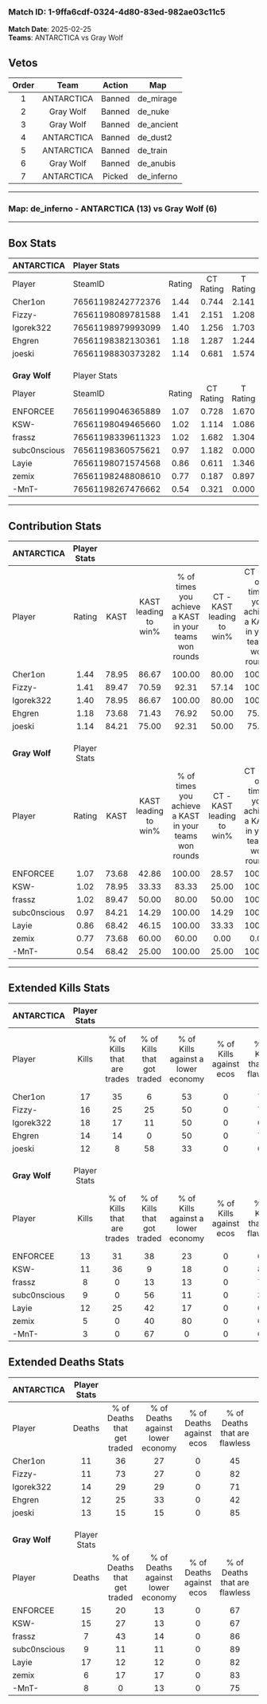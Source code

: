 ### Match ID: 1-9ffa6cdf-0324-4d80-83ed-982ae03c11c5  
**Match Date**: 2025-02-25  
**Teams**: ANTARCTICA vs Gray Wolf  

## Vetos  

| Order | Team | Action | Map |
| :---: | :--: | :----: | --- |
| 1 | ANTARCTICA | Banned | de_mirage |
| 2 | Gray Wolf | Banned | de_nuke |
| 3 | Gray Wolf | Banned | de_ancient |
| 4 | ANTARCTICA | Banned | de_dust2 |
| 5 | ANTARCTICA | Banned | de_train |
| 6 | Gray Wolf | Banned | de_anubis |
| 7 | ANTARCTICA | Picked | de_inferno |

---  

### **Map**: de_inferno - ANTARCTICA (13) vs Gray Wolf (6)  
---  

## Box Stats  

| **ANTARCTICA** | Player Stats      |        |           |          |       |      |       |         |        |      |     |
| :- | :- | :-: | :-: | :-: | :-: | :-: | :-: | :-: | :-: | :-: | :-: |
| Player         | SteamID           | Rating | CT Rating | T Rating | KAST  | ADR  | Kills | Assists | Deaths | K/D  | HS% |
| Cher1on        | 76561198242772376 |  1.44  |   0.744   |  2.141   | 78.95 | 95.8 |  17   |    6    |   11   | 1.55 | 52  |
| Fizzy-         | 76561198089781588 |  1.41  |   2.151   |  1.208   | 89.47 | 77.7 |  16   |    5    |   11   | 1.45 | 18  |
| Igorek322      | 76561198979993099 |  1.40  |   1.256   |  1.703   | 78.95 | 99.0 |  18   |    4    |   14   | 1.29 | 11  |
| Ehgren         | 76561198382130361 |  1.18  |   1.287   |  1.244   | 73.68 | 78.6 |  14   |    5    |   12   | 1.17 | 35  |
| joeski         | 76561198830373282 |  1.14  |   0.681   |  1.574   | 84.21 | 77.5 |  12   |    7    |   13   | 0.92 | 33  |
|                |                   |        |           |          |       |      |       |         |        |      |     |
|                |                   |        |           |          |       |      |       |         |        |      |     |
|                |                   |        |           |          |       |      |       |         |        |      |     |
| **Gray Wolf**  | Player Stats      |        |           |          |       |      |       |         |        |      |     |
| Player         | SteamID           | Rating | CT Rating | T Rating | KAST  | ADR  | Kills | Assists | Deaths | K/D  | HS% |
| ENFORCEE       | 76561199046365889 |  1.07  |   0.728   |  1.670   | 73.68 | 86.7 |  13   |    4    |   15   | 0.87 | 46  |
| KSW-           | 76561198049465660 |  1.02  |   1.114   |  1.086   | 78.95 | 80.8 |  11   |    8    |   15   | 0.73 | 54  |
| frassz         | 76561198339611323 |  1.02  |   1.682   |  1.304   | 89.47 | 40.0 |   8   |    1    |   7    | 1.14 | 50  |
| subc0nscious   | 76561198360575621 |  0.97  |   1.182   |  0.000   | 84.21 | 39.1 |   9   |    2    |   9    | 1.00 | 55  |
| Layie          | 76561198071574568 |  0.86  |   0.611   |  1.346   | 68.42 | 71.7 |  12   |    1    |   17   | 0.71 | 66  |
| zemix          | 76561198248808610 |  0.77  |   0.187   |  0.897   | 73.68 | 35.6 |   5   |    0    |   6    | 0.83 | 60  |
| -MnT-          | 76561198267476662 |  0.54  |   0.321   |  0.000   | 68.42 | 20.5 |   3   |    1    |   8    | 0.38 |  0  |
---  

## Contribution Stats  

| **ANTARCTICA** | Player Stats |       |                      |                                                        |                           |                                                             |                          |                                                            |
| :- | :-: | :-: | :-: | :-: | :-: | :-: | :-: | :-: |
| Player         |    Rating    | KAST  | KAST leading to win% | % of times you achieve a KAST in your teams won rounds | CT - KAST leading to win% | CT - % of times you achieve a KAST in your teams won rounds | T - KAST leading to win% | T - % of times you achieve a KAST in your teams won rounds |
| Cher1on        |     1.44     | 78.95 |        86.67         |                         100.00                         |           80.00           |                           100.00                            |          90.00           |                           100.00                           |
| Fizzy-         |     1.41     | 89.47 |        70.59         |                         92.31                          |           57.14           |                           100.00                            |          80.00           |                           88.89                            |
| Igorek322      |     1.40     | 78.95 |        86.67         |                         100.00                         |           80.00           |                           100.00                            |          90.00           |                           100.00                           |
| Ehgren         |     1.18     | 73.68 |        71.43         |                         76.92                          |           50.00           |                            75.00                            |          87.50           |                           77.78                            |
| joeski         |     1.14     | 84.21 |        75.00         |                         92.31                          |           50.00           |                            75.00                            |          90.00           |                           100.00                           |
|                |              |       |                      |                                                        |                           |                                                             |                          |                                                            |
|                |              |       |                      |                                                        |                           |                                                             |                          |                                                            |
|                |              |       |                      |                                                        |                           |                                                             |                          |                                                            |
| **Gray Wolf**  | Player Stats |       |                      |                                                        |                           |                                                             |                          |                                                            |
| Player         |    Rating    | KAST  | KAST leading to win% | % of times you achieve a KAST in your teams won rounds | CT - KAST leading to win% | CT - % of times you achieve a KAST in your teams won rounds | T - KAST leading to win% | T - % of times you achieve a KAST in your teams won rounds |
| ENFORCEE       |     1.07     | 73.68 |        42.86         |                         100.00                         |           28.57           |                           100.00                            |          57.14           |                           100.00                           |
| KSW-           |     1.02     | 78.95 |        33.33         |                         83.33                          |           25.00           |                           100.00                            |          42.86           |                           75.00                            |
| frassz         |     1.02     | 89.47 |        50.00         |                         80.00                          |           50.00           |                           100.00                            |          50.00           |                           75.00                            |
| subc0nscious   |     0.97     | 84.21 |        14.29         |                         100.00                         |           14.29           |                           100.00                            |           0.00           |                            0.00                            |
| Layie          |     0.86     | 68.42 |        46.15         |                         100.00                         |           33.33           |                           100.00                            |          57.14           |                           100.00                           |
| zemix          |     0.77     | 73.68 |        60.00         |                         60.00                          |           0.00            |                            0.00                             |          75.00           |                           75.00                            |
| -MnT-          |     0.54     | 68.42 |        25.00         |                         100.00                         |           25.00           |                           100.00                            |           0.00           |                            0.00                            |
---  

## Extended Kills Stats  

| **ANTARCTICA** | Player Stats |                            |                            |                                    |                         |                              |                                 |                                       |                    |           |
| :- | :-: | :-: | :-: | :-: | :-: | :-: | :-: | :-: | :-: | :-: |
| Player         |    Kills     | % of Kills that are trades | % of Kills that got traded | % of Kills against a lower economy | % of Kills against ecos | % of Kills that are flawless | % of Kills that are close duels | % of Kills that are assisted by flash | Pistol Round Kills | AWP Kills |
| Cher1on        |      17      |             35             |             6              |                 53                 |            0            |              76              |                0                |                   0                   |         0          |     1     |
| Fizzy-         |      16      |             25             |             25             |                 50                 |            0            |              75              |                6                |                   0                   |         0          |     1     |
| Igorek322      |      18      |             17             |             11             |                 50                 |            0            |              67              |               17                |                   0                   |         14         |     1     |
| Ehgren         |      14      |             14             |             0              |                 50                 |            0            |              79              |                0                |                   0                   |         0          |     1     |
| joeski         |      12      |             8              |             58             |                 33                 |            0            |              67              |                8                |                   8                   |         0          |     2     |
|                |              |                            |                            |                                    |                         |                              |                                 |                                       |                    |           |
|                |              |                            |                            |                                    |                         |                              |                                 |                                       |                    |           |
|                |              |                            |                            |                                    |                         |                              |                                 |                                       |                    |           |
| **Gray Wolf**  | Player Stats |                            |                            |                                    |                         |                              |                                 |                                       |                    |           |
| Player         |    Kills     | % of Kills that are trades | % of Kills that got traded | % of Kills against a lower economy | % of Kills against ecos | % of Kills that are flawless | % of Kills that are close duels | % of Kills that are assisted by flash | Pistol Round Kills | AWP Kills |
| ENFORCEE       |      13      |             31             |             38             |                 23                 |            0            |              62              |                0                |                   0                   |         0          |     1     |
| KSW-           |      11      |             36             |             9              |                 18                 |            0            |              82              |                9                |                   0                   |         0          |     1     |
| frassz         |      8       |             0              |             13             |                 13                 |            0            |              75              |               13                |                   0                   |         2          |     1     |
| subc0nscious   |      9       |             0              |             56             |                 11                 |            0            |              33              |               11                |                   0                   |         3          |     2     |
| Layie          |      12      |             25             |             42             |                 17                 |            0            |              67              |                0                |                   0                   |         1          |     2     |
| zemix          |      5       |             0              |             40             |                 80                 |            0            |              60              |                0                |                   0                   |         0          |     0     |
| -MnT-          |      3       |             0              |             67             |                 0                  |            0            |              67              |                0                |                   0                   |         0          |     0     |
## Extended Deaths Stats  

| **ANTARCTICA** | Player Stats |                             |                                   |                          |                               |                            |                           |               |
| :- | :-: | :-: | :-: | :-: | :-: | :-: | :-: | :-: |
| Player         |    Deaths    | % of Deaths that get traded | % of Deaths against lower economy | % of Deaths against ecos | % of Deaths that are flawless | % of Deaths that are close | % of Deaths while blinded | Deaths to AWP |
| Cher1on        |      11      |             36              |                27                 |            0             |              45               |             0              |             0             |       1       |
| Fizzy-         |      11      |             73              |                27                 |            0             |              82               |             0              |             0             |       1       |
| Igorek322      |      14      |             29              |                29                 |            0             |              71               |             7              |             0             |       2       |
| Ehgren         |      12      |             25              |                33                 |            0             |              42               |             8              |             0             |       1       |
| joeski         |      13      |             15              |                15                 |            0             |              85               |             8              |             0             |       1       |
|                |              |                             |                                   |                          |                               |                            |                           |               |
|                |              |                             |                                   |                          |                               |                            |                           |               |
|                |              |                             |                                   |                          |                               |                            |                           |               |
| **Gray Wolf**  | Player Stats |                             |                                   |                          |                               |                            |                           |               |
| Player         |    Deaths    | % of Deaths that get traded | % of Deaths against lower economy | % of Deaths against ecos | % of Deaths that are flawless | % of Deaths that are close | % of Deaths while blinded | Deaths to AWP |
| ENFORCEE       |      15      |             20              |                13                 |            0             |              67               |             7              |             0             |       4       |
| KSW-           |      15      |             27              |                13                 |            0             |              67               |             7              |             7             |       3       |
| frassz         |      7       |             43              |                14                 |            0             |              86               |             0              |             0             |       1       |
| subc0nscious   |      9       |             11              |                11                 |            0             |              89               |             11             |             0             |       0       |
| Layie          |      17      |             12              |                12                 |            0             |              82               |             6              |             0             |       4       |
| zemix          |      6       |             17              |                17                 |            0             |              83               |             17             |             0             |       0       |
| -MnT-          |      8       |              0              |                13                 |            0             |              75               |             0              |             0             |       2       |
